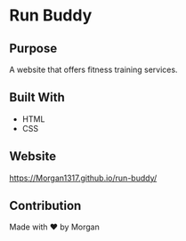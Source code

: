 # Run Buddy

## Purpose
A website that offers fitness training services.

## Built With
* HTML
* CSS

## Website
https://Morgan1317.github.io/run-buddy/

## Contribution
Made with ❤️ by Morgan
